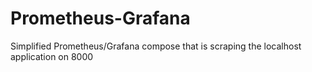 Prometheus-Grafana
========

Simplified Prometheus/Grafana compose that is scraping the localhost
application on 8000
